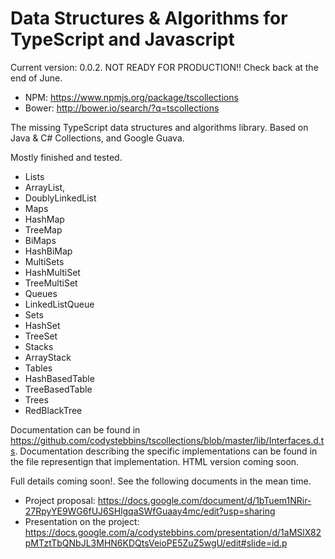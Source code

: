 Data Structures & Algorithms for TypeScript and Javascript
====

Current version: 0.0.2. NOT READY FOR PRODUCTION!! Check back at the end of June.
 * NPM: https://www.npmjs.org/package/tscollections
 * Bower: http://bower.io/search/?q=tscollections

The missing TypeScript data structures and algorithms library. Based on Java & C# Collections, and Google Guava.

Mostly finished and tested.
* Lists
 * ArrayList,
 * DoublyLinkedList
* Maps
 * HashMap
 * TreeMap
* BiMaps
 * HashBiMap
* MultiSets
 * HashMultiSet
 * TreeMultiSet
* Queues
 * LinkedListQueue
* Sets
 * HashSet
 * TreeSet
* Stacks
 * ArrayStack
* Tables
 * HashBasedTable
 * TreeBasedTable
* Trees
 * RedBlackTree

Documentation can be found in https://github.com/codystebbins/tscollections/blob/master/lib/Interfaces.d.ts.
Documentation describing the specific implementations can be found in the file representign that implementation. HTML version coming soon.

Full details coming soon!. See the following documents in the mean time.
* Project proposal: https://docs.google.com/document/d/1bTuem1NRir-27RpyYE9WG6fUJ6SHlgqaSWfGuaay4mc/edit?usp=sharing
* Presentation on the project: https://docs.google.com/a/codystebbins.com/presentation/d/1aMSlX82pMTztTbQNbJL3MHN6KDQtsVeioPE5ZuZ5wgU/edit#slide=id.p
